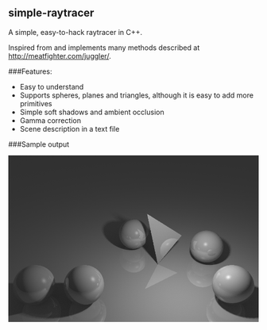## simple-raytracer
A simple, easy-to-hack raytracer in C++.

Inspired from and implements many methods described at http://meatfighter.com/juggler/.

###Features:
- Easy to understand
- Supports spheres, planes and triangles, although it is easy to add more primitives
- Simple soft shadows and ambient occlusion
- Gamma correction
- Scene description in a text file

###Sample output

![Sample output](/sample_scene.png?raw=true "Optional Title")
